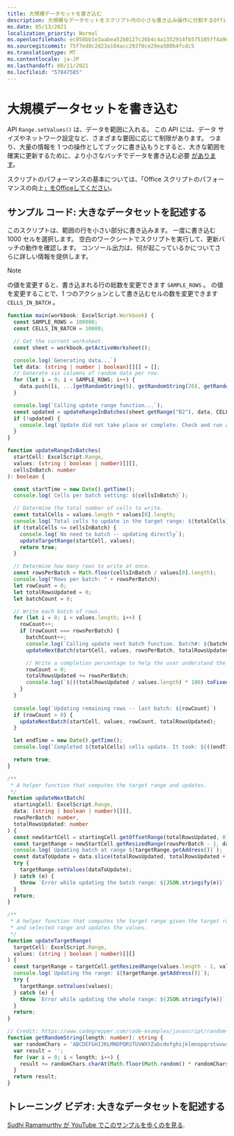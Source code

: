 ```yaml
---
title: 大規模データセットを書き込む
description: 大規模なデータセットをスクリプト内の小さな書き込み操作に分割するOfficeします。
ms.date: 05/13/2021
localization_priority: Normal
ms.openlocfilehash: ec058bb1e3aabea52b0127c26b4c4a1352914fb575105ff4a90f82b222d6251d
ms.sourcegitcommit: 75f7ed8c2d23a104acc293f8ce29ea580b4fcdc5
ms.translationtype: MT
ms.contentlocale: ja-JP
ms.lasthandoff: 08/11/2021
ms.locfileid: "57847585"
---
```

# <a name="write-a-large-dataset"></a>大規模データセットを書き込む

API `Range.setValues()` は、データを範囲に入れる。 この API には、データ サイズやネットワーク設定など、さまざまな要因に応じて制限があります。 つまり、大量の情報を 1 つの操作としてブックに書き込もうとすると、大きな範囲を確実に更新するために、より小さなバッチでデータを書き込む必要 [があります](../../testing/platform-limits.md)。

スクリプトのパフォーマンスの基本については、「Office スクリプトのパフォーマンスの向上[」をOfficeしてください](../../develop/web-client-performance.md)。

## <a name="sample-code-write-a-large-dataset"></a>サンプル コード: 大きなデータセットを記述する

このスクリプトは、範囲の行を小さい部分に書き込みます。 一度に書き込む 1000 セルを選択します。 空白のワークシートでスクリプトを実行して、更新バッチの動作を確認します。 コンソール出力は、何が起こっているかについてさらに詳しい情報を提供します。

> [!NOTE]
> の値を変更すると、書き込まれる行の総数を変更できます `SAMPLE_ROWS` 。 の値を変更することで、1 つのアクションとして書き込むセルの数を変更できます `CELLS_IN_BATCH` 。

```TypeScript
function main(workbook: ExcelScript.Workbook) {
  const SAMPLE_ROWS = 100000;
  const CELLS_IN_BATCH = 10000;

  // Get the current worksheet.
  const sheet = workbook.getActiveWorksheet();

  console.log(`Generating data...`)
  let data: (string | number | boolean)[][] = [];
  // Generate six columns of random data per row. 
  for (let i = 0; i < SAMPLE_ROWS; i++) {
    data.push([i, ...[getRandomString(5), getRandomString(20), getRandomString(10), Math.random()], "Sample data"]);
  }

  console.log(`Calling update range function...`);
  const updated = updateRangeInBatches(sheet.getRange("B2"), data, CELLS_IN_BATCH);
  if (!updated) {
    console.log(`Update did not take place or complete. Check and run again.`);
  }
}

function updateRangeInBatches(
  startCell: ExcelScript.Range,
  values: (string | boolean | number)[][],
  cellsInBatch: number
): boolean {

  const startTime = new Date().getTime();
  console.log(`Cells per batch setting: ${cellsInBatch}`);

  // Determine the total number of cells to write.
  const totalCells = values.length * values[0].length;
  console.log(`Total cells to update in the target range: ${totalCells}`);
  if (totalCells <= cellsInBatch) {
    console.log(`No need to batch -- updating directly`);
    updateTargetRange(startCell, values);
    return true;
  }

  // Determine how many rows to write at once.
  const rowsPerBatch = Math.floor(cellsInBatch / values[0].length);
  console.log("Rows per batch: " + rowsPerBatch);
  let rowCount = 0;
  let totalRowsUpdated = 0;
  let batchCount = 0;

  // Write each batch of rows.
  for (let i = 0; i < values.length; i++) {
    rowCount++;
    if (rowCount === rowsPerBatch) {
      batchCount++;
      console.log(`Calling update next batch function. Batch#: ${batchCount}`);
      updateNextBatch(startCell, values, rowsPerBatch, totalRowsUpdated);

      // Write a completion percentage to help the user understand the progress.
      rowCount = 0;
      totalRowsUpdated += rowsPerBatch;
      console.log(`${((totalRowsUpdated / values.length) * 100).toFixed(1)}% Done`);
    }
  }
  
  console.log(`Updating remaining rows -- last batch: ${rowCount}`)
  if (rowCount > 0) {
    updateNextBatch(startCell, values, rowCount, totalRowsUpdated);
  }

  let endTime = new Date().getTime();
  console.log(`Completed ${totalCells} cells update. It took: ${((endTime - startTime) / 1000).toFixed(6)} seconds to complete. ${((((endTime  - startTime) / 1000)) / cellsInBatch).toFixed(8)} seconds per ${cellsInBatch} cells-batch.`);

  return true;
}

/**
 * A helper function that computes the target range and updates. 
 */
function updateNextBatch(
  startingCell: ExcelScript.Range,
  data: (string | boolean | number)[][],
  rowsPerBatch: number,
  totalRowsUpdated: number
) {
  const newStartCell = startingCell.getOffsetRange(totalRowsUpdated, 0);
  const targetRange = newStartCell.getResizedRange(rowsPerBatch - 1, data[0].length - 1);
  console.log(`Updating batch at range ${targetRange.getAddress()}`);
  const dataToUpdate = data.slice(totalRowsUpdated, totalRowsUpdated + rowsPerBatch);
  try {
    targetRange.setValues(dataToUpdate);
  } catch (e) {
    throw `Error while updating the batch range: ${JSON.stringify(e)}`;
  }
  return;
}

/**
 * A helper function that computes the target range given the target range's starting cell
 * and selected range and updates the values.
 */
function updateTargetRange(
  targetCell: ExcelScript.Range,
  values: (string | boolean | number)[][]
) {
  const targetRange = targetCell.getResizedRange(values.length - 1, values[0].length - 1);
  console.log(`Updating the range: ${targetRange.getAddress()}`);
  try {
    targetRange.setValues(values);
  } catch (e) {
    throw `Error while updating the whole range: ${JSON.stringify(e)}`;
  }
  return;
}

// Credit: https://www.codegrepper.com/code-examples/javascript/random+text+generator+javascript
function getRandomString(length: number): string {
  var randomChars = 'ABCDEFGHIJKLMNOPQRSTUVWXYZabcdefghijklmnopqrstuvwxyz0123456789';
  var result = '';
  for (var i = 0; i < length; i++) {
    result += randomChars.charAt(Math.floor(Math.random() * randomChars.length));
  }
  return result;
}
```

## <a name="training-video-write-a-large-dataset"></a>トレーニング ビデオ: 大きなデータセットを記述する

[Sudhi Ramamurthy が YouTube でこのサンプルを歩くのを見る](https://youtu.be/BP9Kp0Ltj7U).
